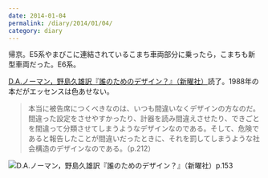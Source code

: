 ```yaml
---
date: 2014-01-04
permalink: /diary/2014/01/04/
category: diary
---
```


帰京。E5系やまびこに連結されているこまち車両部分に乗ったら，こまちも新型車両だった。E6系。

[D.A.ノーマン，野島久雄訳『誰のためのデザイン？』（新曜社）](http://www.shin-yo-sha.co.jp/mokuroku/books/4-7885-0362-X.htm)読了。1988年の本だがエッセンスは色あせない。

> 本当に被告席につくべきなのは、いつも間違いなくデザインの方なのだ。間違った設定をさせやすかったり、計器を読み間違えさせたり、できごとを間違って分類させてしまうようなデザインなのである。そして、危険であると報告したことが間違いだったときに、それを罰してしまうような社会構造のデザインなのである。（p.212）

![D.A.ノーマン，野島久雄訳『誰のためのデザイン？』（新曜社）p.153](http://instagram.com/p/ipo23jSLiz/media?size=l "D.A.ノーマン，野島久雄訳『誰のためのデザイン？』（新曜社）p.153")